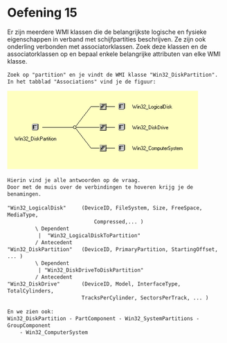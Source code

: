 # Oefening 15

Er zijn meerdere WMI klassen die de belangrijkste logische en fysieke eigenschappen in verband met schijfpartities  beschrijven. Ze zijn ook onderling verbonden met associatorklassen.
Zoek deze klassen en de associatorklassen op en bepaal enkele belangrijke attributen van elke WMI klasse.

```
Zoek op "partition" en je vindt de WMI klasse "Win32_DiskPartition". 
In het tabblad "Associations" vind je de figuur:
```

![Associations van Win32_DiskPartition][img1]

```
Hierin vind je alle antwoorden op de vraag.
Door met de muis over de verbindingen te hoveren krijg je de benamingen.

"Win32_LogicalDisk"		(DeviceID, FileSystem, Size, FreeSpace, MediaType, 
							Compressed,... )
         \ Dependent
          |  "Win32_LogicalDiskToPartition"
         / Antecedent
"Win32_DiskPartition"	(DeviceID, PrimaryPartition, StartingOffset, ... )
         \ Dependent
          | "Win32_DiskDriveToDiskPartition"
         / Antecedent
"Win32_DiskDrive"		(DeviceID, Model, InterfaceType, TotalCylinders, 
						TracksPerCylinder, SectorsPerTrack, ... )

En we zien ook:
Win32_DiskPartition - PartComponent - Win32_SystemPartitions - GroupComponent 
	- Win32_ComputerSystem
```

[img1]: https://raw.githubusercontent.com/EMerckx/operating-systems-3/master/set3/img/15-1.png